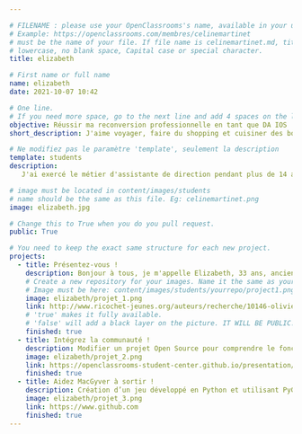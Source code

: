 ```yaml
---

# FILENAME : please use your OpenClassrooms's name, available in your url.
# Example: https://openclassrooms.com/membres/celinemartinet
# must be the name of your file. If file name is celinemartinet.md, title is celinemartinet.
# lowercase, no blank space, Capital case or special character.
title: elizabeth

# First name or full name
name: elizabeth
date: 2021-10-07 10:42

# One line.
# If you need more space, go to the next line and add 4 spaces on the left, as in 'description'.
objective: Réussir ma reconversion professionnelle en tant que DA IOS
short_description: J'aime voyager, faire du shopping et cuisiner des bons petits plats et desserts. J'apprends à coder pour m'adapter au monde du travail et pouvoir travailler de n'importe où.

# Ne modifiez pas le paramètre 'template', seulement la description
template: students
description:
   J'ai exercé le métier d'assistante de direction pendant plus de 14 années au sein de grands groupes de cosmétiques et aujourd'hui je souhaite changer de carrière et devenir une nomade digitale. J'aime l'idée de pouvoir travailler de n'importe où et de pouvoir avoir un équilibre entre vie professionnelle et privée. Le digital est un nouveau monde qui s'offre à nous et c'est une opportunité de découvrir ce nouveau monde :) 

# image must be located in content/images/students
# name should be the same as this file. Eg: celinemartinet.png
image: elizabeth.jpg

# Change this to True when you do you pull request.
public: True

# You need to keep the exact same structure for each new project.
projects:
  - title: Présentez-vous !
    description: Bonjour à tous, je m'appelle Elizabeth, 33 ans, ancienne assistante de direction, je souhaite changer de carrière et devenir une développeuse d'application IOS. Vous trouverez ci- après un lien vers mon LinkedIn https://www.linkedin.com/in/elizabeth-quach-0602246b/
    # Create a new repository for your images. Name it the same as your nickname and profile picture.
    # Image must be here: content/images/students/yourrepo/project1.png
    image: elizabeth/projet_1.png
    link: http://www.ricochet-jeunes.org/auteurs/recherche/10146-olivier-vogel
    # 'true' makes it fully available.
    # 'false' will add a black layer on the picture. IT WILL BE PUBLIC!
    finished: true
  - title: Intégrez la communauté !
    description: Modifier un projet Open Source pour comprendre le fonctionnement de Git, de Github et des pull requests. 
    image: elizabeth/projet_2.png
    link: https://openclassrooms-student-center.github.io/presentation/students/ratus.html
    finished: true
  - title: Aidez MacGyver à sortir !
    description: Création d’un jeu développé en Python et utilisant PyGame.
    image: elizabeth/projet_3.png
    link: https://www.github.com
    finished: true
---
```

